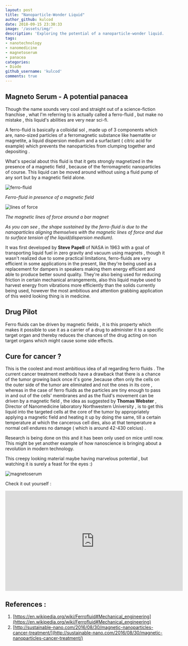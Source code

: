 ```yaml
---
layout: post
title: "Nanoparticle-Wonder Liquid"
author_github: kulcod
date: 2018-09-15 23:30:33
image: '/assets/img/'
description: 'Exploring the potential of a nanoparticle-wonder liquid.'
tags:
- nanotechnology
- nanomedicine
- magnetoserum
- panacea
categories:
- Diode
github_username: 'kulcod'
comments: true
---
```


## Magneto Serum - A potential panacea

Though the name sounds very cool and straight out of a science-fiction franchise , what I'm referring to is actually called a ferro-fluid , but make no mistake , this liquid's abilities are very near sci-fi.

A ferro-fluid is basically a colloidal sol , made up of 3 components which are, nano-sized particles of a ferromagnetic substance like haematite or magnetite, a liquid dispersion medium and a surfactant ( citric acid for example) which prevents the nanoparticles from clumping together and depositing .

What's special about this fluid is that it gets strongly magnetized in the presence of a magnetic field , because of the ferromagnetic nanoparticles of course. This liquid can be moved around without using a fluid pump of any sort but by a magnetic field alone.

![ferro-fluid](https://upload.wikimedia.org/wikipedia/commons/2/21/Ferrofluid_Magnet_under_glass_edit.jpg "ferro-fluid")

_Ferro-fluid in presence of a magnetic field_

![lines of force](https://xmdemo.files.wordpress.com/2014/03/0magnetfeld_eines_stabmagneten_006.jpg "lines of force")

_The magnetic lines of force around a bar magnet_

_As you can see , the shape sustained by the ferro-fluid is due to the nanoparticles aligning themselves with the magnetic lines of force and due to surface tension of the liquid(dispersion medium)._


It was first developed by **Steve Papell** of NASA in 1963 with a goal of transporting liquid fuel in zero gravity and vacuum using magnets , though it wasn't realized due to some practical limitations, ferro-fluids are very efficient in some applications in the present, like they're being used as a replacement for dampers in speakers making them energy efficient and able to produce better sound quality. They're also being used for reducing friction in certain mechanical arrangements, also this liquid maybe used to harvest energy from vibrations more efficiently than the solids currently being used, however the most ambitious and attention grabbing application of this weird looking thing is in medicine.

## Drug Pilot

Ferro fluids can be driven by magnetic fields , it is this property which makes it possible to use it as a carrier of a drug to administer it to a specific target organ and thereby reduces the chances of the drug acting on non target organs which might cause some side effects.

## Cure for cancer ?

This is the coolest and most ambitious idea of all regarding ferro fluids . The current cancer treatment methods have a drawback that there is a chance of the tumor growing back once it's gone ,because often only the cells on the outer side of the tumor are eliminated and not the ones in its core , whereas in the case of ferro fluids as the particles are tiny enough to pass in and out of the cells' membranes and as the fluid's movement can be driven by a magnetic field , the idea as suggested by **Thomas Webster** , Director of Nanomedicine laboratory Northwestern University , is to get this liquid into the targeted cells at the core of the tumor by appropriately applying a magnetic field and heating it up by doing the same, till a certain temperature at which the cancerous cell dies,  also at that temperature a normal cell endures no damage ( which is around 42-430 celcius) .

Research is being done on this and it has been only used on mice until now. This might be yet another example of how nanoscience is bringing about a revolution in modern technology.

This creepy looking material maybe having marvelous potential , but watching it is surely a feast for the eyes :)

![magnetoserum](https://encrypted-tbn0.gstatic.com/images?q=tbn:ANd9GcQpLSWrBMl2_JKdWmj4mAYUr-pZvyfCZS_eMtiO-qKLNm_wBPtN)

Check it out yourself :

<iframe width="560" height="315" src="https://www.youtube.com/embed/5APHa7vscoI" frameborder="0" allow="autoplay; encrypted-media" allowfullscreen></iframe>

## References :

1. [https://en.wikipedia.org/wiki/Ferrofluid#Mechanical_engineering](https://en.wikipedia.org/wiki/Ferrofluid#Mechanical_engineering)
2. [http://sustainable-nano.com/2016/08/30/magnetic-nanoparticles-cancer-treatment/](http://sustainable-nano.com/2016/08/30/magnetic-nanoparticles-cancer-treatment/)